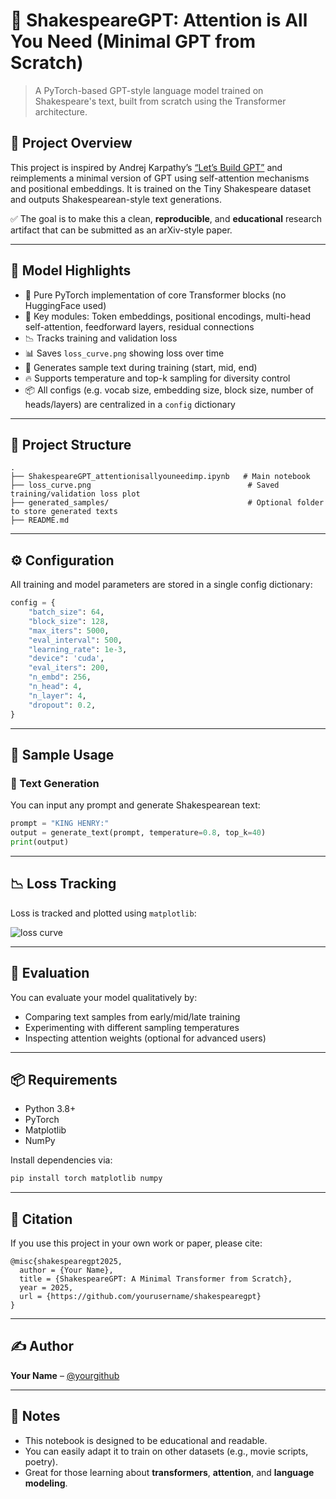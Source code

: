# 📜 ShakespeareGPT: Attention is All You Need (Minimal GPT from Scratch)

> A PyTorch-based GPT-style language model trained on Shakespeare's text, built from scratch using the Transformer architecture.

## 🎯 Project Overview

This project is inspired by Andrej Karpathy’s [“Let’s Build GPT”](https://www.youtube.com/watch?v=kCc8FmEb1nY) and reimplements a minimal version of GPT using self-attention mechanisms and positional embeddings. It is trained on the Tiny Shakespeare dataset and outputs Shakespearean-style text generations.

✅ The goal is to make this a clean, **reproducible**, and **educational** research artifact that can be submitted as an arXiv-style paper.

---

## 🧠 Model Highlights

- 🔬 Pure PyTorch implementation of core Transformer blocks (no HuggingFace used)
- 🧱 Key modules: Token embeddings, positional encodings, multi-head self-attention, feedforward layers, residual connections
- 📉 Tracks training and validation loss
- 📊 Saves `loss_curve.png` showing loss over time
- 📝 Generates sample text during training (start, mid, end)
- 🔥 Supports temperature and top-k sampling for diversity control
- 📦 All configs (e.g. vocab size, embedding size, block size, number of heads/layers) are centralized in a `config` dictionary

---

## 📁 Project Structure

```
.
├── ShakespeareGPT_attentionisallyouneedimp.ipynb   # Main notebook
├── loss_curve.png                                   # Saved training/validation loss plot
├── generated_samples/                               # Optional folder to store generated texts
├── README.md
```

---

## ⚙️ Configuration

All training and model parameters are stored in a single config dictionary:

```python
config = {
    "batch_size": 64,
    "block_size": 128,
    "max_iters": 5000,
    "eval_interval": 500,
    "learning_rate": 1e-3,
    "device": 'cuda',
    "eval_iters": 200,
    "n_embd": 256,
    "n_head": 4,
    "n_layer": 4,
    "dropout": 0.2,
}
```

---

## 🚀 Sample Usage

### 📜 Text Generation
You can input any prompt and generate Shakespearean text:

```python
prompt = "KING HENRY:"
output = generate_text(prompt, temperature=0.8, top_k=40)
print(output)
```

---

## 📉 Loss Tracking

Loss is tracked and plotted using `matplotlib`:

![loss curve](loss_curve.png)

---

## 🧪 Evaluation

You can evaluate your model qualitatively by:

- Comparing text samples from early/mid/late training
- Experimenting with different sampling temperatures
- Inspecting attention weights (optional for advanced users)

---

## 📦 Requirements

- Python 3.8+
- PyTorch
- Matplotlib
- NumPy

Install dependencies via:

```bash
pip install torch matplotlib numpy
```

---

## 🧾 Citation

If you use this project in your own work or paper, please cite:

```
@misc{shakespearegpt2025,
  author = {Your Name},
  title = {ShakespeareGPT: A Minimal Transformer from Scratch},
  year = 2025,
  url = {https://github.com/yourusername/shakespearegpt}
}
```

---

## ✍️ Author

**Your Name** – [@yourgithub](https://github.com/yourgithub)

---

## 📌 Notes

- This notebook is designed to be educational and readable.
- You can easily adapt it to train on other datasets (e.g., movie scripts, poetry).
- Great for those learning about **transformers**, **attention**, and **language modeling**.
